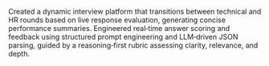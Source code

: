 Created a dynamic interview platform that transitions between technical and HR rounds based on live response evaluation, generating
 concise performance summaries.
 Engineered real‑time answer scoring and feedback using structured prompt engineering and LLM‑driven JSON parsing, guided by a
 reasoning‑first rubric assessing clarity, relevance, and depth.
